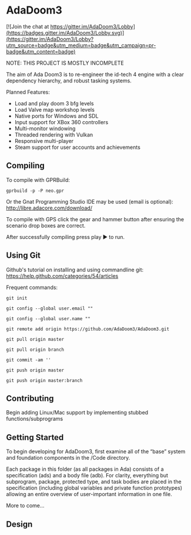 AdaDoom3
========

[![Join the chat at https://gitter.im/AdaDoom3/Lobby](https://badges.gitter.im/AdaDoom3/Lobby.svg)](https://gitter.im/AdaDoom3/Lobby?utm_source=badge&utm_medium=badge&utm_campaign=pr-badge&utm_content=badge)

NOTE: THIS PROJECT IS MOSTLY INCOMPLETE

The aim of Ada Doom3 is to re-engineer the id-tech 4 engine with a clear dependency
hierarchy, and robust tasking systems.

Planned Features:
- Load and play doom 3 bfg levels
- Load Valve map workshop levels
- Native ports for Windows and SDL
- Input support for XBox 360 controllers
- Multi-monitor windowing
- Threaded rendering with Vulkan
- Responsive multi-player
- Steam support for user accounts and achievements

## Compiling

To compile with GPRBuild:

`gprbuild -p -P neo.gpr `

Or the Gnat Programming Studio IDE may be used (email is optional):
http://libre.adacore.com/download/

To compile with GPS click the gear and hammer button after ensuring the
scenario drop boxes are correct.

After successfully compiling press play ▶ to run.

## Using Git

Github's tutorial on installing and using commandline git:
https://help.github.com/categories/54/articles

Frequent commands:

`git init`

`git config --global user.email ""`

`git config --global user.name ""`

`git remote add origin https://github.com/AdaDoom3/AdaDoom3.git`

`git pull origin master`

`git pull origin branch`

`git commit -am ''`

`git push origin master`

`git push origin master:branch`

## Contributing

Begin adding Linux/Mac support by implementing stubbed functions/subprograms

## Getting Started

To begin developing for AdaDoom3, first examine all of the “base” system and
foundation components in the /Code directory.

Each package in this folder (as all packages in Ada) consists of a specification (ads) and
a body file (adb). For clarity, everything but subprogram, package, protected type, and task
bodies are placed in the specification (including global variables and private function
prototypes) allowing an entire overview of user-important information in one file.

More to come...

## Design
